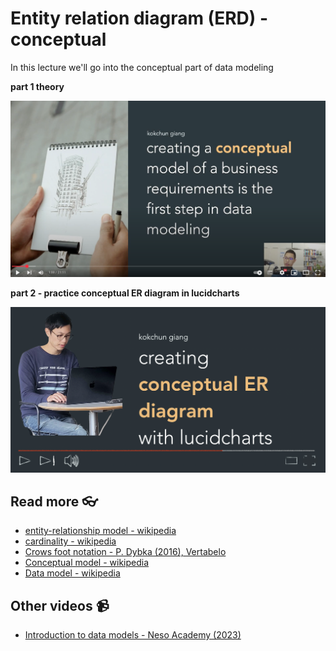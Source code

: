 # Entity relation diagram (ERD) - conceptual

In this lecture we'll go into the conceptual part of data modeling

**part 1 theory**

<a href="https://youtu.be/pV7myOaTRZ4" target="_blank">
  <img src="https://github.com/kokchun/assets/blob/main/data_modeling/erc_conceptual.png?raw=true" alt="DESCRIPTION" width="600">
</a>

<br>

**part 2 - practice conceptual ER diagram in lucidcharts**

<a href="https://youtu.be/iEuB7TyarlQ" target="_blank">
  <img src="https://github.com/kokchun/assets/blob/main/data_modeling/erd_conceptul_lucid.png?raw=true" alt="DESCRIPTION" width="600">
</a>


## Read more 👓

- [entity-relationship model - wikipedia](https://en.wikipedia.org/wiki/Entity%E2%80%93relationship_model)
- [cardinality - wikipedia](<https://en.wikipedia.org/wiki/Cardinality_(data_modeling)>)
- [Crows foot notation - P. Dybka (2016), Vertabelo](https://vertabelo.com/blog/crow-s-foot-notation/)
- [Conceptual model - wikipedia](https://en.wikipedia.org/wiki/Conceptual_model)
- [Data model - wikipedia](https://en.wikipedia.org/wiki/Data_model)


## Other videos 📹

- [Introduction to data models - Neso Academy (2023)](https://www.youtube.com/watch?v=OwQoj3GJfNY)
